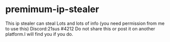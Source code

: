 # premimum-ip-stealer
This ip stealer can steal Lots and lots of info (you need permission from me to use this)
Discord:21sus #4212
Do not share this or post it on another platform.I will find you if you do.
